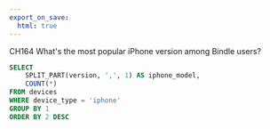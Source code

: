 ```yaml
---
export_on_save:
  html: true
---
```

CH164
What's the most popular iPhone version among Bindle users?

```sql
SELECT
	SPLIT_PART(version, ',', 1) AS iphone_model,
	COUNT(*)
FROM devices
WHERE device_type = 'iphone'
GROUP BY 1
ORDER BY 2 DESC
```